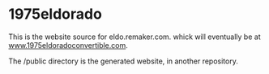 # 1975eldorado

This is the website source for eldo.remaker.com. whick will eventually be at www.1975eldoradoconvertible.com. 

The /public directory is the generated website, in another repository.
